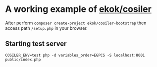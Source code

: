 # A working example of [ekok/cosiler](https://github.com/eghojansu/cosiler)

After perform `composer create-project ekok/cosiler-bootstrap` then access path `/setup.php` in your browser.

## Starting test server

`COSILER_ENV=test php -d variables_order=EGPCS -S localhost:8001 public/index.php`